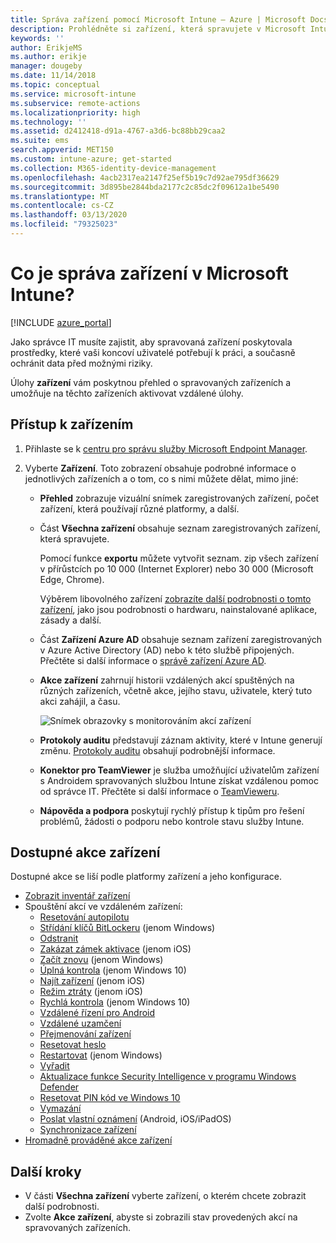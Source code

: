 ```yaml
---
title: Správa zařízení pomocí Microsoft Intune – Azure | Microsoft Docs
description: Prohlédněte si zařízení, která spravujete v Microsoft Intune (můžete také exportovat jejich seznam do formátu CSV), zobrazte zařízení připojená k Azure Active Directory, prohlédněte si změnový protokol akcí se zařízením, využijte konektor TeamVieweru umožňující správcům IT na dálku řešit problémy v zařízeních s Androidem a prohlédněte si všechny akce, které můžete v zařízeních spouštět.
keywords: ''
author: ErikjeMS
ms.author: erikje
manager: dougeby
ms.date: 11/14/2018
ms.topic: conceptual
ms.service: microsoft-intune
ms.subservice: remote-actions
ms.localizationpriority: high
ms.technology: ''
ms.assetid: d2412418-d91a-4767-a3d6-bc88bb29caa2
ms.suite: ems
search.appverid: MET150
ms.custom: intune-azure; get-started
ms.collection: M365-identity-device-management
ms.openlocfilehash: 4acb2317ea2147f25ef5b19c7d92ae795df36629
ms.sourcegitcommit: 3d895be2844bda2177c2c85dc2f09612a1be5490
ms.translationtype: MT
ms.contentlocale: cs-CZ
ms.lasthandoff: 03/13/2020
ms.locfileid: "79325023"
---
```

# <a name="what-is-microsoft-intune-device-management"></a>Co je správa zařízení v Microsoft Intune?

[!INCLUDE [azure_portal](../includes/azure_portal.md)]

Jako správce IT musíte zajistit, aby spravovaná zařízení poskytovala prostředky, které vaši koncoví uživatelé potřebují k práci, a současně ochránit data před možnými riziky.

Úlohy **zařízení** vám poskytnou přehled o spravovaných zařízeních a umožňuje na těchto zařízeních aktivovat vzdálené úlohy.

## <a name="get-to-your-devices"></a>Přístup k zařízením

1. Přihlaste se k [centru pro správu služby Microsoft Endpoint Manager](https://go.microsoft.com/fwlink/?linkid=2109431).
3. Vyberte **Zařízení**. Toto zobrazení obsahuje podrobné informace o jednotlivých zařízeních a o tom, co s nimi můžete dělat, mimo jiné:

   - **Přehled** zobrazuje vizuální snímek zaregistrovaných zařízení, počet zařízení, která používají různé platformy, a další.
   - Část **Všechna zařízení** obsahuje seznam zaregistrovaných zařízení, která spravujete.

     Pomocí funkce **exportu** můžete vytvořit seznam. zip všech zařízení v přírůstcích po 10 000 (Internet Explorer) nebo 30 000 (Microsoft Edge, Chrome).

     Výběrem libovolného zařízení [zobrazíte další podrobnosti o tomto zařízení](device-inventory.md), jako jsou podrobnosti o hardwaru, nainstalované aplikace, zásady a další.

   - Část **Zařízení Azure AD** obsahuje seznam zařízení zaregistrovaných v Azure Active Directory (AD) nebo k této službě připojených. Přečtěte si další informace o [správě zařízení Azure AD](https://docs.microsoft.com/azure/active-directory/device-management-introduction).
   - **Akce zařízení** zahrnují historii vzdálených akcí spuštěných na různých zařízeních, včetně akce, jejího stavu, uživatele, který tuto akci zahájil, a času.

     ![Snímek obrazovky s monitorováním akcí zařízení](./media/device-management/monitor-device-actions.png)

   - **Protokoly auditu** představují záznam aktivity, které v Intune generují změnu. [Protokoly auditu](../fundamentals/monitor-audit-logs.md) obsahují podrobnější informace.
   - **Konektor pro TeamViewer** je služba umožňující uživatelům zařízení s Androidem spravovaných službou Intune získat vzdálenou pomoc od správce IT. Přečtěte si další informace o [TeamVieweru](teamviewer-support.md).
   - **Nápověda a podpora** poskytují rychlý přístup k tipům pro řešení problémů, žádosti o podporu nebo kontrole stavu služby Intune.

## <a name="available-device-actions"></a>Dostupné akce zařízení
Dostupné akce se liší podle platformy zařízení a jeho konfigurace.

- [Zobrazit inventář zařízení](device-inventory.md)
- Spouštění akcí ve vzdáleném zařízení:
  - [Resetování autopilotu](https://docs.microsoft.com/windows/deployment/windows-autopilot/windows-autopilot-reset#reset-devices-with-remote-windows-autopilot-reset)
  - [Střídání klíčů BitLockeru](../protect/encrypt-devices.md#rotate-bitlocker-recovery-keys) (jenom Windows)
  - [Odstranit](devices-wipe.md#delete-devices-from-the-intune-portal)
  - [Zakázat zámek aktivace](device-activation-lock-disable.md) (jenom iOS)
  - [Začít znovu](device-fresh-start.md) (jenom Windows)
  - [Úplná kontrola](../configuration/device-restrictions-windows-10.md#microsoft-defender-antivirus) (jenom Windows 10)
  - [Najít zařízení](device-locate.md) (jenom iOS)
  - [Režim ztráty](device-lost-mode.md) (jenom iOS)
  - [Rychlá kontrola](../configuration/device-restrictions-windows-10.md#microsoft-defender-antivirus) (jenom Windows 10)
  - [Vzdálené řízení pro Android](teamviewer-support.md)
  - [Vzdálené uzamčení](device-remote-lock.md)
  - [Přejmenování zařízení](device-rename.md)
  - [Resetovat heslo](device-passcode-reset.md)
  - [Restartovat](device-restart.md) (jenom Windows)
  - [Vyřadit](devices-wipe.md#retire)
  - [Aktualizace funkce Security Intelligence v programu Windows Defender](https://docs.microsoft.com/windows/security/threat-protection/windows-defender-antivirus/manage-protection-updates-windows-defender-antivirus)
  - [Resetovat PIN kód ve Windows 10](device-windows-pin-reset.md)
  - [Vymazání](devices-wipe.md#wipe)
  - [Poslat vlastní oznámení](custom-notifications.md#send-a-custom-notification-to-a-single-device) (Android, iOS/iPadOS)
  - [Synchronizace zařízení](device-sync.md)
- [Hromadně prováděné akce zařízení](bulk-device-actions.md)

## <a name="next-steps"></a>Další kroky

- V části **Všechna zařízení** vyberte zařízení, o kterém chcete zobrazit další podrobnosti.
- Zvolte **Akce zařízení**, abyste si zobrazili stav provedených akcí na spravovaných zařízeních.
